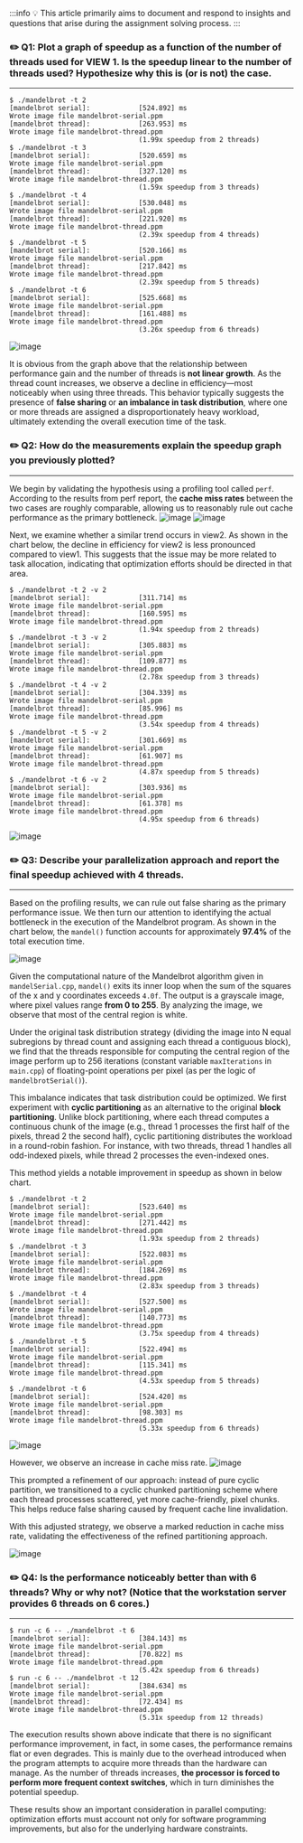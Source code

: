 :::info
:bulb: This article primarily aims to document and respond to insights and questions that arise during the assignment solving process.
:::

### :pencil2: Q1: Plot a graph of speedup as a function of the number of threads used for VIEW 1. Is the speedup linear to the number of threads used? Hypothesize why this is (or is not) the case.
---


```
$ ./mandelbrot -t 2
[mandelbrot serial]:            [524.892] ms
Wrote image file mandelbrot-serial.ppm
[mandelbrot thread]:            [263.953] ms
Wrote image file mandelbrot-thread.ppm
                                (1.99x speedup from 2 threads)
$ ./mandelbrot -t 3
[mandelbrot serial]:            [520.659] ms
Wrote image file mandelbrot-serial.ppm
[mandelbrot thread]:            [327.120] ms
Wrote image file mandelbrot-thread.ppm
                                (1.59x speedup from 3 threads)
$ ./mandelbrot -t 4
[mandelbrot serial]:            [530.048] ms
Wrote image file mandelbrot-serial.ppm
[mandelbrot thread]:            [221.920] ms
Wrote image file mandelbrot-thread.ppm
                                (2.39x speedup from 4 threads)
$ ./mandelbrot -t 5
[mandelbrot serial]:            [520.166] ms
Wrote image file mandelbrot-serial.ppm
[mandelbrot thread]:            [217.842] ms
Wrote image file mandelbrot-thread.ppm
                                (2.39x speedup from 5 threads)
$ ./mandelbrot -t 6
[mandelbrot serial]:            [525.668] ms
Wrote image file mandelbrot-serial.ppm
[mandelbrot thread]:            [161.488] ms
Wrote image file mandelbrot-thread.ppm
                                (3.26x speedup from 6 threads)
```

![image](https://hackmd.io/_uploads/ryPbP6sTke.png)


It is obvious from the graph above that the relationship between performance gain and the number of threads is **not linear growth**. As the thread count increases, we observe a decline in efficiency—most noticeably when using three threads. This behavior typically suggests the presence of **false sharing** or **an imbalance in task distribution**, where one or more threads are assigned a disproportionately heavy workload, ultimately extending the overall execution time of the task.




### :pencil2: Q2: How do the measurements explain the speedup graph you previously plotted?
---
We begin by validating the hypothesis using a profiling tool called `perf`. According to the results from perf report, the **cache miss rates** between the two cases are roughly comparable, allowing us to reasonably rule out cache performance as the primary bottleneck.
![image](https://hackmd.io/_uploads/ry53tTsaJg.png)
![image](https://hackmd.io/_uploads/rJHatasayx.png)


Next, we examine whether a similar trend occurs in view2. As shown in the chart below, the decline in efficiency for view2 is less pronounced compared to view1. This suggests that the issue may be more related to task allocation, indicating that optimization efforts should be directed in that area.


```
$ ./mandelbrot -t 2 -v 2
[mandelbrot serial]:            [311.714] ms
Wrote image file mandelbrot-serial.ppm
[mandelbrot thread]:            [160.595] ms
Wrote image file mandelbrot-thread.ppm
                                (1.94x speedup from 2 threads)
$ ./mandelbrot -t 3 -v 2
[mandelbrot serial]:            [305.883] ms
Wrote image file mandelbrot-serial.ppm
[mandelbrot thread]:            [109.877] ms
Wrote image file mandelbrot-thread.ppm
                                (2.78x speedup from 3 threads)
$ ./mandelbrot -t 4 -v 2
[mandelbrot serial]:            [304.339] ms
Wrote image file mandelbrot-serial.ppm
[mandelbrot thread]:            [85.996] ms
Wrote image file mandelbrot-thread.ppm
                                (3.54x speedup from 4 threads)
$ ./mandelbrot -t 5 -v 2
[mandelbrot serial]:            [301.669] ms
Wrote image file mandelbrot-serial.ppm
[mandelbrot thread]:            [61.907] ms
Wrote image file mandelbrot-thread.ppm
                                (4.87x speedup from 5 threads)
$ ./mandelbrot -t 6 -v 2
[mandelbrot serial]:            [303.936] ms
Wrote image file mandelbrot-serial.ppm
[mandelbrot thread]:            [61.378] ms
Wrote image file mandelbrot-thread.ppm
                                (4.95x speedup from 6 threads)
```
![image](https://hackmd.io/_uploads/BJbXPpjpkl.png)



### :pencil2: Q3: Describe your parallelization approach and report the final speedup achieved with 4 threads.
---
Based on the profiling results, we can rule out false sharing as the primary performance issue. We then turn our attention to identifying the actual bottleneck in the execution of the Mandelbrot program. As shown in the chart below, the `mandel()` function accounts for approximately **97.4%** of the total execution time.

![image](https://hackmd.io/_uploads/HyCq2Ts6Jx.png)

Given the computational nature of the Mandelbrot algorithm given in `mandelSerial.cpp`, `mandel()` exits its inner loop when the sum of the squares of the x and y coordinates exceeds `4.0f`. The output is a grayscale image, where pixel values range **from 0 to 255**. By analyzing the image, we observe that most of the central region is white.

Under the original task distribution strategy (dividing the image into N equal subregions by thread count and assigning each thread a contiguous block), we find that the threads responsible for computing the central region of the image perform up to 256 iterations (constant variable `maxIterations` in `main.cpp`) of floating-point operations per pixel (as per the logic of `mandelbrotSerial()`).

This imbalance indicates that task distribution could be optimized. We first experiment with **cyclic partitioning** as an alternative to the original **block partitioning**. Unlike block partitioning, where each thread computes a continuous chunk of the image (e.g., thread 1 processes the first half of the pixels, thread 2 the second half), cyclic partitioning distributes the workload in a round-robin fashion. For instance, with two threads, thread 1 handles all odd-indexed pixels, while thread 2 processes the even-indexed ones.

This method yields a notable improvement in speedup as shown in below chart. 
```
$ ./mandelbrot -t 2
[mandelbrot serial]:            [523.640] ms
Wrote image file mandelbrot-serial.ppm
[mandelbrot thread]:            [271.442] ms
Wrote image file mandelbrot-thread.ppm
                                (1.93x speedup from 2 threads)
$ ./mandelbrot -t 3
[mandelbrot serial]:            [522.083] ms
Wrote image file mandelbrot-serial.ppm
[mandelbrot thread]:            [184.269] ms
Wrote image file mandelbrot-thread.ppm
                                (2.83x speedup from 3 threads)
$ ./mandelbrot -t 4
[mandelbrot serial]:            [527.500] ms
Wrote image file mandelbrot-serial.ppm
[mandelbrot thread]:            [140.773] ms
Wrote image file mandelbrot-thread.ppm
                                (3.75x speedup from 4 threads)
$ ./mandelbrot -t 5
[mandelbrot serial]:            [522.494] ms
Wrote image file mandelbrot-serial.ppm
[mandelbrot thread]:            [115.341] ms
Wrote image file mandelbrot-thread.ppm
                                (4.53x speedup from 5 threads)
$ ./mandelbrot -t 6
[mandelbrot serial]:            [524.420] ms
Wrote image file mandelbrot-serial.ppm
[mandelbrot thread]:            [98.303] ms
Wrote image file mandelbrot-thread.ppm
                                (5.33x speedup from 6 threads)
```
![image](https://hackmd.io/_uploads/BkGjECo6Je.png)


However, we observe an increase in cache miss rate.
![image](https://hackmd.io/_uploads/SyE7URjTJe.png)

This prompted a refinement of our approach: instead of pure cyclic partition, we transitioned to a cyclic chunked partitioning scheme where each thread processes scattered, yet more cache-friendly, pixel chunks. This helps reduce false sharing caused by frequent cache line invalidation.

With this adjusted strategy, we observe a marked reduction in cache miss rate, validating the effectiveness of the refined partitioning approach.

![image](https://hackmd.io/_uploads/B19JU0oaJg.png)


### :pencil2: Q4: Is the performance noticeably better than with 6 threads? Why or why not? (Notice that the workstation server provides 6 threads on 6 cores.)
---

```
$ run -c 6 -- ./mandelbrot -t 6
[mandelbrot serial]:            [384.143] ms
Wrote image file mandelbrot-serial.ppm
[mandelbrot thread]:            [70.822] ms
Wrote image file mandelbrot-thread.ppm
                                (5.42x speedup from 6 threads)
$ run -c 6 -- ./mandelbrot -t 12
[mandelbrot serial]:            [384.634] ms
Wrote image file mandelbrot-serial.ppm
[mandelbrot thread]:            [72.434] ms
Wrote image file mandelbrot-thread.ppm
                                (5.31x speedup from 12 threads)
```
The execution results shown above indicate that there is no significant performance improvement, in fact, in some cases, the performance remains flat or even degrades. This is mainly due to the overhead introduced when the program attempts to acquire more threads than the hardware can manage. As the number of threads increases, **the processor is forced to perform more frequent context switches**, which in turn diminishes the potential speedup.

These results show an important consideration in parallel computing: optimization efforts must account not only for software programming improvements, but also for the underlying hardware constraints.